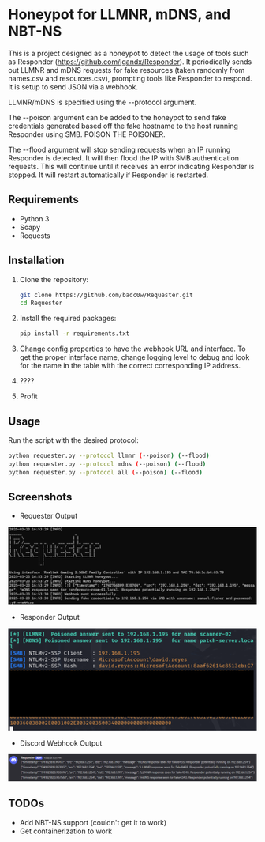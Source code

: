 # Honeypot for LLMNR, mDNS, and NBT-NS

This is a project designed as a honeypot to detect the usage of tools such as Responder (https://github.com/lgandx/Responder). It periodically sends out LLMNR and mDNS requests for fake resources (taken randomly from names.csv and resources.csv), prompting tools like Responder to respond. It is setup to send JSON via a webhook.

LLMNR/mDNS is specified using the --protocol argument. 

The --poison argument can be added to the honeypot to send fake credentials generated based off the fake hostname to the host running Responder using SMB. POISON THE POISONER.

The --flood argument will stop sending requests when an IP running Responder is detected. It will then flood the IP with SMB authentication requests. This will continue until it receives an error indicating Responder is stopped. It will restart automatically if Responder is restarted.

## Requirements

- Python 3
- Scapy
- Requests

## Installation

1. Clone the repository:
    ```sh
    git clone https://github.com/badc0w/Requester.git
    cd Requester
    ```

2. Install the required packages:
    ```sh
    pip install -r requirements.txt
    ```

3. Change config.properties to have the webhook URL and interface. To get the proper interface name, change logging level to debug and look for the name in the table with the correct corresponding IP address.

4. ????

5. Profit

## Usage

Run the script with the desired protocol:

```sh
python requester.py --protocol llmnr (--poison) (--flood)
python requester.py --protocol mdns (--poison) (--flood)
python requester.py --protocol all (--poison) (--flood)

```

## Screenshots

- Requester Output
  
![Alt text](img/Requester-Output.png?raw=true "Requester Output")
- Responder Output
  
![Alt text](img/Responder-Output.png?raw=true "Resonder Output")
- Discord Webhook Output
  
![Alt text](img/Discord-Output.png?raw=true "Discord Webhook Output")
## TODOs

- Add NBT-NS support (couldn't get it to work)
- Get containerization to work
